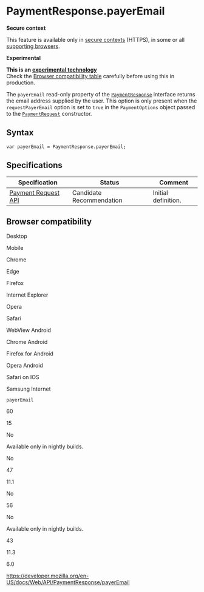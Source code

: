 # PaymentResponse.payerEmail

**Secure context**

This feature is available only in [secure contexts](https://developer.mozilla.org/en-US/docs/Web/Security/Secure_Contexts) (HTTPS), in some or all [supporting browsers](#browser_compatibility).

**Experimental**

**This is an [experimental technology](https://developer.mozilla.org/en-US/docs/MDN/Guidelines/Conventions_definitions#experimental)**  
Check the [Browser compatibility table](#browser_compatibility) carefully before using this in production.

The `payerEmail` read-only property of the [`PaymentResponse`](../paymentresponse) interface returns the email address supplied by the user. This option is only present when the `requestPayerEmail` option is set to `true` in the <span class="page-not-created">`PaymentOptions`</span> object passed to the [`PaymentRequest`](../paymentrequest/paymentrequest) constructor.

## Syntax

    var payerEmail = PaymentResponse.payerEmail;

## Specifications

<table><thead><tr class="header"><th>Specification</th><th>Status</th><th>Comment</th></tr></thead><tbody><tr class="odd"><td><a href="https://w3c.github.io/payment-request/">Payment Request API</a></td><td><span class="spec-cr">Candidate Recommendation</span></td><td>Initial definition.</td></tr></tbody></table>

## Browser compatibility

Desktop

Mobile

Chrome

Edge

Firefox

Internet Explorer

Opera

Safari

WebView Android

Chrome Android

Firefox for Android

Opera Android

Safari on IOS

Samsung Internet

`payerEmail`

60

15

No

Available only in nightly builds.

No

47

11.1

No

56

No

Available only in nightly builds.

43

11.3

6.0

<a href="https://developer.mozilla.org/en-US/docs/Web/API/PaymentResponse/payerEmail" class="_attribution-link">https://developer.mozilla.org/en-US/docs/Web/API/PaymentResponse/payerEmail</a>
